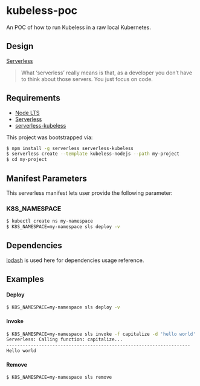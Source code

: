 kubeless-poc
=========

An POC of how to run Kubeless in a raw local Kubernetes.

Design
------------

[Serverless](https://serverless.com/learn/overview)

> What ‘serverless’ really means is that, as a developer you don’t have to think about those servers. You just focus on code.

Requirements
------------

- [Node LTS](https://nodejs.org/en/download/)
- [Serverless](https://github.com/serverless/serverless/)
- [serverless-kubeless](https://github.com/serverless/serverless-kubeless)

This project was bootstrapped via:

```bash
$ npm install -g serverless serverless-kubeless
$ serverless create --template kubeless-nodejs --path my-project
$ cd my-project
```

Manifest Parameters
--------------

This serverless manifest lets user provide the following parameter:

### K8S_NAMESPACE
```bash
$ kubectl create ns my-namespace
$ K8S_NAMESPACE=my-namespace sls deploy -v
```

Dependencies
------------

[lodash](https://lodash.com/) is used here for dependencies usage reference.

Examples
----------------

#### Deploy
```bash
$ K8S_NAMESPACE=my-namespace sls deploy -v
```

#### Invoke
```bash
$ K8S_NAMESPACE=my-namespace sls invoke -f capitalize -d 'hello world' -l
Serverless: Calling function: capitalize...
--------------------------------------------------------------------
Hello world
```

#### Remove
```bash
$ K8S_NAMESPACE=my-namespace sls remove
```